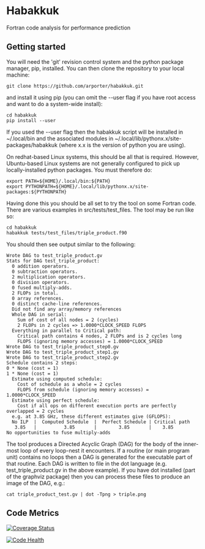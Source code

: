 # Habakkuk #
Fortran code analysis for performance prediction

## Getting started ##

You will need the 'git' revision control system and the python package
manager, pip, installed. You can then clone the repository to your
local machine:

    git clone https://github.com/arporter/habakkuk.git

and install it using pip (you can omit the --user flag if you have
root access and want to do a system-wide install):

    cd habakkuk
    pip install --user

If you used the --user flag then the habakkuk script will be installed
in ~/.local/bin and the associated modules in
~/.local/lib/pythonx.x/site-packages/habakkuk (where x.x is the
version of python you are using).

On redhat-based Linux systems, this should be all that is required. However, Ubuntu-based Linux systems are not generally configured to pick up locally-installed python packages. You must therefore do:

    export PATH=${HOME}/.local/bin:${PATH}
    export PYTHONPATH=${HOME}/.local/lib/pythonx.x/site-packages:${PYTHONPATH}

Having done this you should be all set to try the tool on
some Fortran code. There are various examples in src/tests/test_files.
The tool may be run like so:

    cd habakkuk
    habakkuk tests/test_files/triple_product.f90

You should then see output similar to the following:

    Wrote DAG to test_triple_product.gv
    Stats for DAG test_triple_product:
      0 addition operators.
      0 subtraction operators.
      2 multiplication operators.
      0 division operators.
      0 fused multiply-adds.
      2 FLOPs in total.
      0 array references.
      0 distinct cache-line references.
      Did not find any array/memory references
      Whole DAG in serial:
        Sum of cost of all nodes = 2 (cycles)
        2 FLOPs in 2 cycles => 1.0000*CLOCK_SPEED FLOPS
      Everything in parallel to Critical path:
        Critical path contains 4 nodes, 2 FLOPs and is 2 cycles long
        FLOPS (ignoring memory accesses) = 1.0000*CLOCK_SPEED
    Wrote DAG to test_triple_product_step0.gv
    Wrote DAG to test_triple_product_step1.gv
    Wrote DAG to test_triple_product_step2.gv
    Schedule contains 2 steps:
    0 * None (cost = 1)
    1 * None (cost = 1)
      Estimate using computed schedule:
        Cost of schedule as a whole = 2 cycles
        FLOPS from schedule (ignoring memory accesses) = 1.0000*CLOCK_SPEED
      Estimate using perfect schedule:
        Cost if all ops on different execution ports are perfectly overlapped = 2 cycles
      e.g. at 3.85 GHz, these different estimates give (GFLOPS): 
      No ILP  |  Computed Schedule  |  Perfect Schedule | Critical path
       3.85   |          3.85       |        3.85       |    3.85
    No opportunities to fuse multiply-adds

The tool produces a Directed Acyclic Graph (DAG) for the body of the
inner-most loop of every loop-nest it encounters. If a routine (or main
program unit) contains no loops then a DAG is generated for the executable
part of that routine. Each DAG is written to file in the dot language (e.g.
test_triple_product.gv in the above example). If you have dot installed
(part of the graphviz package) then you can process these files to produce
an image of the DAG, e.g.:

    cat triple_product_test.gv | dot -Tpng > triple.png

## Code Metrics ##

[![Coverage Status](https://coveralls.io/repos/github/arporter/habakkuk/badge.svg)](https://coveralls.io/github/arporter/habakkuk)

[![Code Health](https://landscape.io/github/arporter/habakkuk/master/landscape.svg?style=flat)](https://landscape.io/github/arporter/habakkuk/master)